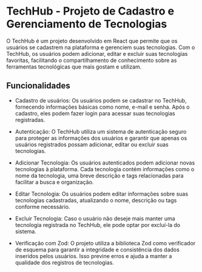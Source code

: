 # TechHub - Projeto de Cadastro e Gerenciamento de Tecnologias

O TechHub é um projeto desenvolvido em React que permite que os usuários se cadastrem na plataforma e gerenciem suas tecnologias. Com o TechHub, os usuários podem adicionar, editar e excluir suas tecnologias favoritas, facilitando o compartilhamento de conhecimento sobre as ferramentas tecnológicas que mais gostam e utilizam.

## Funcionalidades

- Cadastro de usuários: Os usuários podem se cadastrar no TechHub, fornecendo informações básicas como nome, e-mail e senha. Após o cadastro, eles podem fazer login para acessar suas tecnologias registradas.

- Autenticação: O TechHub utiliza um sistema de autenticação seguro para proteger as informações dos usuários e garantir que apenas os usuários registrados possam adicionar, editar ou excluir suas tecnologias.

- Adicionar Tecnologia: Os usuários autenticados podem adicionar novas tecnologias à plataforma. Cada tecnologia contém informações como o nome da tecnologia, uma breve descrição e tags relacionadas para facilitar a busca e organização.

- Editar Tecnologia: Os usuários podem editar informações sobre suas tecnologias cadastradas, atualizando o nome, descrição ou tags conforme necessário.

- Excluir Tecnologia: Caso o usuário não deseje mais manter uma tecnologia registrada no TechHub, ele pode optar por excluí-la do sistema.

- Verificação com Zod: O projeto utiliza a biblioteca Zod como verificador de esquema para garantir a integridade e consistência dos dados inseridos pelos usuários. Isso previne erros e ajuda a manter a qualidade dos registros de tecnologias.
